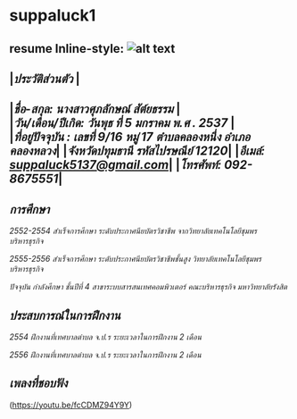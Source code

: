 # suppaluck1
resume
Inline-style: 
![alt text](https://scontent.fbkk10-1.fna.fbcdn.net/v/t1.0-1/p160x160/13921014_1035409926513980_8782954504339520929_n.jpg?oh=67a9d7ce0052c5a92cef17849680db26&oe=583FCCC5)
---
|***ประวัติส่วนตัว*** |
---------------------------------------------
|*ชื่อ-สกุล: นางสาวศุภลักษณ์  สัต์ยธรรม*      |    
|*วัน/เดือน/ปีเกิด: วันพุธ ที่ 5 มกราคม พ.ศ . 2537* |          
|*ที่อยู่ปัจจุบัน : เลขที่ 9/16 หมู่ 17 ตำบลคลองหนึ่ง อำเภอคลองหลวง*|
|*จังหวัดปทุมธานี รหัสไปรษณีย์  12120*|
|*อีเมล์: suppaluck5137@gmail.com*|
|*โทรศัพท์: 092-8675551*|
---
***การศึกษา***
---
*2552-2554 สำเร็จการศึกษา ระดับประกาศนียบัตรวิชาชีพ จากวิทยาลัยเทคโนโลยีชุมพรบริหารธุรกิจ*  

*2555-2556 สำเร็จการศึกษา ระดับประกาศนียบัตรวิชาชีพชั้นสูง วิทยาลัยเทคโนโลยีชุมพรบริหารธุรกิจ* 

*ปัจจุบัน กำลังศึกษา ชั้นปีที่ 4 สาขาระบบสารสนเทศคอมพิวเตอร์ คณะบริหารธุรกิจ มหาวิทยาลัยรังสิต*

***ประสบการณ์ในการฝึกงาน***
---
*2554 ฝึกงานที่เทศบาลตำบล จ.ป.ร ระยะเวลาในการฝึกงาน 2 เดือน*

*2556 ฝีกงานที่เทศบาลตำบล จ.ป.ร ระยะเวลาในการฝึกงาน 2 เดือน*

***เพลงที่ชอบฟัง***
---
(https://youtu.be/fcCDMZ94Y9Y)




